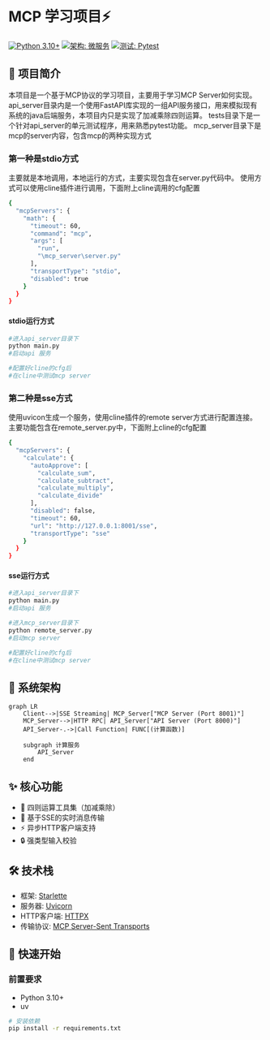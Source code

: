 # MCP 学习项目⚡

[![Python 3.10+](https://img.shields.io/badge/python-3.10+-blue.svg)](https://www.python.org/)
[![架构: 微服务](https://img.shields.io/badge/architecture-microservices-green.svg)]()
[![测试: Pytest](https://img.shields.io/badge/testing-pytest-00C4CC.svg)]()

## 🌟 项目简介
本项目是一个基于MCP协议的学习项目，主要用于学习MCP Server如何实现。
api_server目录内是一个使用FastAPI库实现的一组API服务接口，用来模拟现有系统的java后端服务，本项目内只是实现了加减乘除四则运算。
tests目录下是一个针对api_server的单元测试程序，用来熟悉pytest功能。
mcp_server目录下是mcp的server内容，包含mcp的两种实现方式
### 第一种是stdio方式
主要就是本地调用，本地运行的方式，主要实现包含在server.py代码中。
使用方式可以使用cline插件进行调用，下面附上cline调用的cfg配置
```bash
{
  "mcpServers": {
    "math": {
      "timeout": 60,
      "command": "mcp",
      "args": [
        "run",
        "\mcp_server\server.py"
      ],
      "transportType": "stdio",
      "disabled": true
    }
  }
}
```
#### stdio运行方式
```bash
#进入api_server目录下
python main.py
#启动api 服务

#配置好cline的cfg后
#在cline中测试mcp server
```


### 第二种是sse方式
使用uvicon生成一个服务，使用cline插件的remote server方式进行配置连接。
主要功能包含在remote_server.py中，下面附上cline的cfg配置
```bash
{
  "mcpServers": {
    "calculate": {
      "autoApprove": [
        "calculate_sum",
        "calculate_subtract",
        "calculate_multiply",
        "calculate_divide"
      ],
      "disabled": false,
      "timeout": 60,
      "url": "http://127.0.0.1:8001/sse",
      "transportType": "sse"
    }
  }
}
```
#### sse运行方式
```bash
#进入api_server目录下
python main.py
#启动api 服务

#进入mcp_server目录下
python remote_server.py
#启动mcp server

#配置好cline的cfg后
#在cline中测试mcp server
```


## 🌟 系统架构
```mermaid
graph LR
    Client-->|SSE Streaming| MCP_Server["MCP Server (Port 8001)"]
    MCP_Server-->|HTTP RPC| API_Server["API Server (Port 8000)"]
    API_Server-.->|Call Function| FUNC[(计算函数)]
    
    subgraph 计算服务
        API_Server
    end
```

## ✨ 核心功能

- 🧮 四则运算工具集（加减乘除）
- 📡 基于SSE的实时消息传输
- ⚡ 异步HTTP客户端支持
- 🔒 强类型输入校验

## 🛠️ 技术栈

- 框架: [Starlette](https://www.starlette.io/)
- 服务器: [Uvicorn](https://www.uvicorn.org/)
- HTTP客户端: [HTTPX](https://www.python-httpx.org/)
- 传输协议: [MCP Server-Sent Transports](https://modelcontextprotocol.io/docs/concepts/transports)

## 🚀 快速开始

### 前置要求
- Python 3.10+
- uv

```bash
# 安装依赖
pip install -r requirements.txt
```
